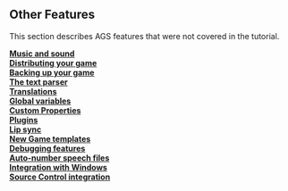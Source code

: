 Other Features
--------------

This section describes AGS features that were not covered in the
tutorial.

[**Music and sound**](MusAndSound)\
[**Distributing your game**](DistGame)\
[**Backing up your game**](BackingUpYourGame)\
[**The text parser**](TextParser)\
[**Translations**](Translations)\
[**Global variables**](GlobalVariables)\
[**Custom Properties**](CustomProperties)\
[**Plugins**](Plugins)\
[**Lip sync**](Lipsync)\
[**New Game templates**](Templates)\
[**Debugging features**](Debuggingfeatures)\
[**Auto-number speech files**](AutonumberSpeechFiles)\
[**Integration with Windows**](IntegrationWithWindows)\
[**Source Control integration**](SourceControl)

